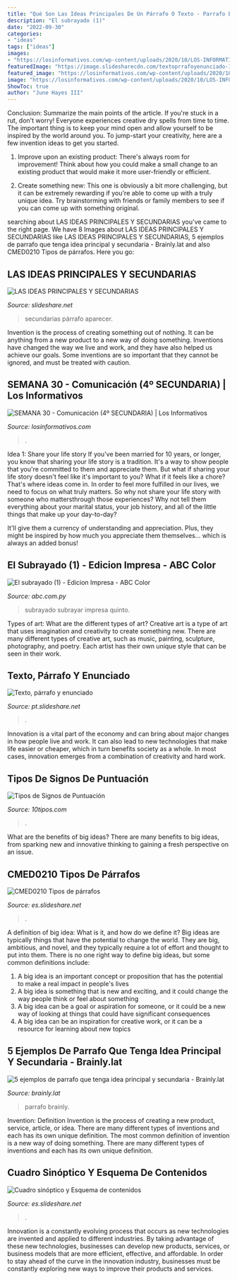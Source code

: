 ```yaml
---
title: "Qué Son Las Ideas Principales De Un Párrafo O Texto - Parrafo Brainly"
description: "El subrayado (1)"
date: "2022-09-30"
categories:
- "ideas"
tags: ["ideas"]
images:
- "https://losinformativos.com/wp-content/uploads/2020/10/LOS-INFORMATIVOS-COMUNICACION-83-1086x1536.png"
featuredImage: "https://image.slidesharecdn.com/textoprrafoyenunciado-140520063920-phpapp02/95/slide-3-1024.jpg"
featured_image: "https://losinformativos.com/wp-content/uploads/2020/10/LOS-INFORMATIVOS-COMUNICACION-83-1086x1536.png"
image: "https://losinformativos.com/wp-content/uploads/2020/10/LOS-INFORMATIVOS-COMUNICACION-83-1086x1536.png"
ShowToc: true
author: "June Hayes III"
---
```



Conclusion: Summarize the main points of the article.
If you're stuck in a rut, don't worry! Everyone experiences creative dry spells from time to time. The important thing is to keep your mind open and allow yourself to be inspired by the world around you. To jump-start your creativity, here are a few invention ideas to get you started.
1. Improve upon an existing product: There's always room for improvement! Think about how you could make a small change to an existing product that would make it more user-friendly or efficient.

2. Create something new: This one is obviously a bit more challenging, but it can be extremely rewarding if you're able to come up with a truly unique idea. Try brainstorming with friends or family members to see if you can come up with something original.


	

		
searching about LAS IDEAS PRINCIPALES Y SECUNDARIAS you've came to the right page. We have 8 Images about LAS IDEAS PRINCIPALES Y SECUNDARIAS like LAS IDEAS PRINCIPALES Y SECUNDARIAS, 5 ejemplos de parrafo que tenga idea principal y secundaria - Brainly.lat and also CMED0210 Tipos de párrafos. Here you go:
		
    
## LAS IDEAS PRINCIPALES Y SECUNDARIAS

<img loading=lazy src="https://image.slidesharecdn.com/lasideasprincipalesysecundarias-110804011237-phpapp01/95/las-ideas-principales-y-secundarias-5-728.jpg?cb=1312421508" onerror="this.onerror=null;this.src='https://tse1.mm.bing.net/th?id=OIP.LGL5Xvwzg6OqDLsNbp3_yAHaFj&amp;pid=15.1';" alt="LAS IDEAS PRINCIPALES Y SECUNDARIAS">

_Source: slideshare.net_

>secundarias párrafo aparecer. 

	

Invention is the process of creating something out of nothing. It can be anything from a new product to a new way of doing something. Inventions have changed the way we live and work, and they have also helped us achieve our goals. Some inventions are so important that they cannot be ignored, and must be treated with caution.

    
## SEMANA 30 - Comunicación (4º SECUNDARIA) | Los Informativos

<img loading=lazy src="https://losinformativos.com/wp-content/uploads/2020/10/LOS-INFORMATIVOS-COMUNICACION-83-1086x1536.png" onerror="this.onerror=null;this.src='https://tse3.mm.bing.net/th?id=OIP.elz7TQOOOWq-Yh0QvA1kqQHaKe&amp;pid=15.1';" alt="SEMANA 30 - Comunicación (4º SECUNDARIA) | Los Informativos">

_Source: losinformativos.com_

>. 

	

Idea 1: Share your life story
If you've been married for 10 years, or longer, you know that sharing your life story is a tradition. It's a way to show people that you're committed to them and appreciate them. But what if sharing your life story doesn't feel like it's important to you? What if it feels like a chore?
That's where ideas come in. In order to feel more fulfilled in our lives, we need to focus on what truly matters. So why not share your life story with someone who mattersthrough those experiences? Why not tell them everything about your marital status, your job history, and all of the little things that make up your day-to-day?

It'll give them a currency of understanding and appreciation. Plus, they might be inspired by how much you appreciate them themselves... which is always an added bonus!

    
## El Subrayado (1) - Edicion Impresa - ABC Color

<img loading=lazy src="https://s3-sa-east-1.amazonaws.com/assets.abc.com.py/2015/08/24/_970_498_1271207.jpg" onerror="this.onerror=null;this.src='https://tse1.mm.bing.net/th?id=OIP.nC23VRLR5SjUWTr7uLixPwHaDz&amp;pid=15.1';" alt="El subrayado (1) - Edicion Impresa - ABC Color">

_Source: abc.com.py_

>subrayado subrayar impresa quinto. 

	

Types of art: What are the different types of art?
Creative art is a type of art that uses imagination and creativity to create something new. There are many different types of creative art, such as music, painting, sculpture, photography, and poetry. Each artist has their own unique style that can be seen in their work.

    
## Texto, Párrafo Y Enunciado

<img loading=lazy src="https://image.slidesharecdn.com/textoprrafoyenunciado-140520063920-phpapp02/95/slide-3-1024.jpg" onerror="this.onerror=null;this.src='https://tse4.mm.bing.net/th?id=OIP.HsWvj9Q9N3U0rgpfUU3LVgHaFj&amp;pid=15.1';" alt="Texto, párrafo y enunciado">

_Source: pt.slideshare.net_

>. 

	

Innovation is a vital part of the economy and can bring about major changes in how people live and work. It can also lead to new technologies that make life easier or cheaper, which in turn benefits society as a whole. In most cases, innovation emerges from a combination of creativity and hard work.

    
## Tipos De Signos De Puntuación

<img loading=lazy src="http://10tipos.com/wp-content/uploads/2014/11/Signos-de-Puntuacion-300x292.jpg" onerror="this.onerror=null;this.src='https://tse1.mm.bing.net/th?id=OIP.AZ5oKQSAtxzTOmXQn3p7owHaHN&amp;pid=15.1';" alt="Tipos de Signos de Puntuación">

_Source: 10tipos.com_

>. 

	

What are the benefits of big ideas?
There are many benefits to big ideas, from sparking new and innovative thinking to gaining a fresh perspective on an issue.

    
## CMED0210 Tipos De Párrafos

<img loading=lazy src="https://image.slidesharecdn.com/tiposdeprrafos-150426093218-conversion-gate02/95/cmed0210-tipos-de-prrafos-8-638.jpg?cb=1430042886" onerror="this.onerror=null;this.src='https://tse3.mm.bing.net/th?id=OIP.LKqyUo2auzdKse4CqVvBkQHaFj&amp;pid=15.1';" alt="CMED0210 Tipos de párrafos">

_Source: es.slideshare.net_

>. 

	

A definition of big idea: What is it, and how do we define it?
Big ideas are typically things that have the potential to change the world. They are big, ambitious, and novel, and they typically require a lot of effort and thought to put into them. There is no one right way to define big ideas, but some common definitions include: 
1. A big idea is an important concept or proposition that has the potential to make a real impact in people's lives
2. A big idea is something that is new and exciting, and it could change the way people think or feel about something
3. A big idea can be a goal or aspiration for someone, or it could be a new way of looking at things that could have significant consequences
4. A big idea can be an inspiration for creative work, or it can be a resource for learning about new topics

    
## 5 Ejemplos De Parrafo Que Tenga Idea Principal Y Secundaria - Brainly.lat

<img loading=lazy src="https://es-static.z-dn.net/files/d37/fae3177452bae7a9119e17b6852e186c.png" onerror="this.onerror=null;this.src='https://tse3.mm.bing.net/th?id=OIP.t38GDfiQJTyhn3B9Cd4FMgHaFF&amp;pid=15.1';" alt="5 ejemplos de parrafo que tenga idea principal y secundaria - Brainly.lat">

_Source: brainly.lat_

>parrafo brainly. 

	

Invention: Definition
Invention is the process of creating a new product, service, article, or idea. There are many different types of inventions and each has its own unique definition. The most common definition of invention is a new way of doing something. There are many different types of inventions and each has its own unique definition.

    
## Cuadro Sinóptico Y Esquema De Contenidos

<img loading=lazy src="https://image.slidesharecdn.com/cuadrosinptico-151120193911-lva1-app6892/95/cuadro-sinptico-y-esquema-de-contenidos-3-638.jpg?cb=1448048407" onerror="this.onerror=null;this.src='https://tse2.mm.bing.net/th?id=OIP.p1x0H3bQp6izSQrGz__qigHaFj&amp;pid=15.1';" alt="Cuadro sinóptico y Esquema de contenidos">

_Source: es.slideshare.net_

>. 

	

Innovation is a constantly evolving process that occurs as new technologies are invented and applied to different industries. By taking advantage of these new technologies, businesses can develop new products, services, or business models that are more efficient, effective, and affordable. In order to stay ahead of the curve in the innovation industry, businesses must be constantly exploring new ways to improve their products and services.

